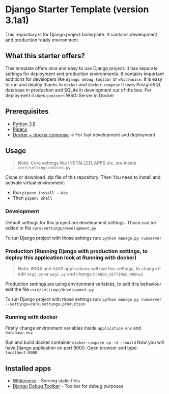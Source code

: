 # Django Starter Template (version 3.1a1)
This repository is for Django project boilerplate. It contains development and production ready environment.

## What this starter offers?
This template offers nice and easy to use Django project.
It has separate settings for deployment and production environments. It contains important additions for developers like `django debug toolbar` or `whitenoise`.
It is easy to run and deploy thanks to `docker` and `docker-compose`
It uses PostgreSQL database in production and SQLite in development out of the box.
For deployment it uses `gunicorn` WSGI Server in Docker

## Prerequisites
* [Python 3.8](https://www.python.org/downloads/release/python-383/)
* [Pipenv](https://pipenv.pypa.io/en/latest/)
* [Docker + docker compose](https://www.docker.com/) -> For fast development and deployment

## Usage

> Note: Core settings like INSTALLED_APPS etc. are inside `core/settings/shared.py`

Clone or download .zip file of this repository.
Then You need to install and activate virtual environment:
* Run `pipenv install --dev`
* Then `pipenv shell`

### Development
Default settings for this project are development settings. Those can be edited in file `core/settings/development.py`

To run Django project with those settings run: `python manage.py runserver`


### Production (Running Django with production settings, to deploy this application look at Running with docker)
> Note: WSGI and ASGI applications will use this settings, to change it edit `asgi.py` or `wsgi.py` and change `DJANGO_SETTINGS_MODULE`


Production settings are using environment variables, to edit this behaviour edit the file `core/settings/development.py`

To run Django project with those settings run: `python manage.py runserver --settings=core.settings.production`

### Running with docker
Firstly change environment variables inside `application.env` and `database.env`

Run and build docker container `docker-compose up -d --build`
Now you will have Django application on port 8000. Open browser and type: `localhost:8000`

## Installed apps
* [Whitenoise](http://whitenoise.evans.io/en/stable/) - Serving static files
* [Django Debug Toolbar](https://django-debug-toolbar.readthedocs.io/en/latest/) - Toolbar for debug purposes
